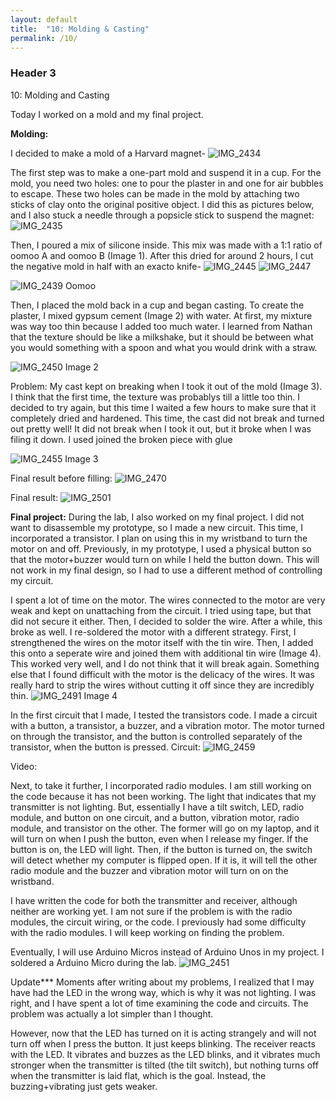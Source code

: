 ```yaml
---
layout: default
title:  "10: Molding & Casting"
permalink: /10/
---
```


### Header 3

10: Molding and Casting

Today I worked on a mold and my final project. 




**Molding:**


I decided to make a mold of a Harvard magnet-
![IMG_2434](https://user-images.githubusercontent.com/52216217/62301925-74658a00-b447-11e9-8979-fe13ff883756.jpg)

The first step was to make a one-part mold and suspend it in a cup. For the mold, you need two holes: one to pour the plaster in and one for air bubbles to escape. These two holes can be made in the mold by attaching two sticks of clay onto the original positive object. I did this as pictures below, and I also stuck a needle through a popsicle stick to suspend the magnet: ![IMG_2435](https://user-images.githubusercontent.com/52216217/62301927-7596b700-b447-11e9-9b14-26b3f8e2e456.jpg)


Then, I poured a mix of silicone inside. This mix was made with a 1:1 ratio of oomoo A and oomoo B (Image 1). After this dried for around 2 hours, I cut the negative mold in half with an exacto knife-
![IMG_2445](https://user-images.githubusercontent.com/52216217/62302076-b68ecb80-b447-11e9-9c4f-aa78238d11b7.jpg)
![IMG_2447](https://user-images.githubusercontent.com/52216217/62302079-b989bc00-b447-11e9-9f85-58b43e7384dc.jpg)

![IMG_2439](https://user-images.githubusercontent.com/52216217/62302013-9a8b2a00-b447-11e9-8033-49dbe5d80e96.jpg)
Oomoo


Then, I placed the mold back in a cup and began casting. To create the plaster, I mixed gypsum cement (Image 2) with water. At first, my mixture was way too thin because I added too much water. I learned from Nathan that the texture should be like a milkshake, but it should be between what you would something with a spoon and what you would drink with a straw. 

![IMG_2450](https://user-images.githubusercontent.com/52216217/62302175-e76f0080-b447-11e9-97b6-d49fefe34d40.jpg)
Image 2



Problem:
My cast kept on breaking when I took it out of the mold (Image 3). I think that the first time, the texture was probablys till a little too thin. I decided to try again, but this time I waited a few hours to make sure that it completely dried and hardened. This time, the cast did not break and turned out pretty well! It did not break when I took it out, but it broke when I was filing it down. I used joined the broken piece with glue

![IMG_2455](https://user-images.githubusercontent.com/52216217/62302188-eb9b1e00-b447-11e9-8791-5bb985a85892.jpg)
Image 3

Final result before filling:
![IMG_2470](https://user-images.githubusercontent.com/52216217/62302312-1eddad00-b448-11e9-8063-0942c8112bdb.jpg)

Final result:
![IMG_2501](https://user-images.githubusercontent.com/52216217/62309240-1475e000-b455-11e9-82db-d83ed1fae4ca.jpg)





**Final project:**
During the lab, I also worked on my final project. I did not want to disassemble my prototype, so I made a new circuit. This time, I incorporated a transistor. I plan on using this in my wristband  to turn the motor on and off. Previously, in my prototype, I used a physical button so that the motor+buzzer would turn on while I held the button down. This will not work in my final design, so I had to use a different method of controlling my circuit. 

I spent a lot of time on the motor. The wires connected to the motor are very weak and kept on unattaching from the circuit. I tried using tape, but that did not secure it either. Then, I decided to solder the wire. After a while, this broke as well. I re-soldered the motor with a different strategy. First, I strengthened the wires on the motor itself with the tin wire. Then, I added this onto a seperate wire and joined them with additional tin wire (Image 4). This worked very well, and I do not think that it will break again. 
Something else that I found difficult with the motor is the delicacy of the wires. It was really hard to strip the wires without cutting it off since they are incredibly thin. 
![IMG_2491](https://user-images.githubusercontent.com/52216217/62304681-7a119e80-b44c-11e9-8d28-84d0405ef196.jpg)
Image 4

In the first circuit that I made, I tested the transistors code. I made a circuit with a button, a transistor, a buzzer, and a vibration motor. The motor turned on through the transistor, and the button is controlled separately of the transistor, when the button is pressed.
Circuit:
![IMG_2459](https://user-images.githubusercontent.com/52216217/62304684-7bdb6200-b44c-11e9-8fcc-2d0da081b32b.jpg)

Video:


Next, to take it further, I incorporated radio modules. I am still working on the code because it has not been working. The light that indicates that my transmitter is not lighting. But, essentially I have a tilt switch, LED, radio module, and button on one circuit, and a button, vibration motor, radio module, and transistor on the other. The former will go on my laptop, and it will turn on when I push the button, even when I release my finger. If the button is on, the LED will light. Then, if the button is turned on, the switch will detect whether my computer is flipped open. If it is, it will tell the other radio module and the buzzer and vibration motor will turn on on the wristband. 

I have written the code for both the transmitter and receiver, although neither are working yet. I am not sure if the problem is with the radio modules, the circuit wiring, or the code. I previously had some difficulty with the radio modules. I will keep working on finding the problem. 

Eventually, I will use Arduino Micros instead of Arduino Unos in my project. I soldered a Arduino Micro during the lab.
![IMG_2451](https://user-images.githubusercontent.com/52216217/62304687-7da52580-b44c-11e9-98c6-268fe7b00e5b.jpg)


Update***
Moments after writing about my problems, I realized that I may have had the LED in the wrong way, which is why it was not lighting. I was right, and I have spent a lot of time examining the code and circuits. The problem was actually a lot simpler than I thought. 

However, now that the LED has turned on it is acting strangely and will not turn off when I press the button. It just keeps blinking. The receiver reacts with the LED. It vibrates and buzzes as the LED blinks, and it vibrates much stronger when the transmitter is tilted (the tilt switch), but nothing turns off when the transmitter is laid flat, which is the goal. Instead, the buzzing+vibrating just gets weaker.

